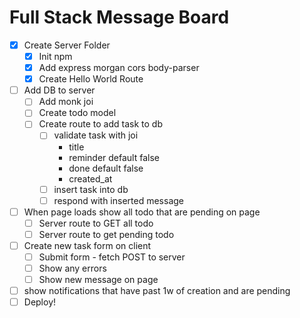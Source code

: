 # Full Stack Message Board

* [x] Create Server Folder
  * [x] Init npm
  * [x] Add express morgan cors body-parser
  * [x] Create Hello World Route
* [ ] Add DB to server
  * [ ] Add monk joi
  * [ ] Create todo model
  * [ ] Create route to add task to db
    * [ ] validate task with joi
      * title
      * reminder default false 
      * done default false
      * created_at
    * [ ] insert task into db
    * [ ] respond with inserted message
* [ ] When page loads show all todo that are pending on page
  * [ ] Server route to GET all todo
  * [ ] Server route to get pending todo
* [ ] Create new task form on client
  * [ ] Submit form - fetch POST to server
  * [ ] Show any errors
  * [ ] Show new message on page
* [ ] show notifications that have past 1w of creation and are pending
* [ ] Deploy!